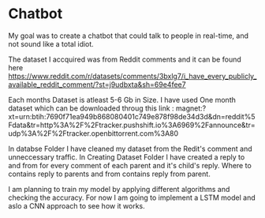 # Chatbot

My goal was to create a chatbot that could talk to people in real-time, and not sound like a total idiot.

The dataset I accquired was from Reddit comments and it can be found here
https://www.reddit.com/r/datasets/comments/3bxlg7/i_have_every_publicly_available_reddit_comment/?st=j9udbxta&sh=69e4fee7 

Each months Dataset is atleast 5-6 Gb in Size. I have used One month dataset which can be downloaded throug this link :
magnet:?xt=urn:btih:7690f71ea949b868080401c749e878f98de34d3d&dn=reddit%5Fdata&tr=http%3A%2F%2Ftracker.pushshift.io%3A6969%2Fannounce&tr=udp%3A%2F%2Ftracker.openbittorrent.com%3A80

In databse Folder I have cleaned my dataset from the Redit's comment and unneccessary traffic.
In Creating Dataset Folder I have created a reply to and from for every comment of each parent and it's child's reply.
Where to contains reply to parents and from contains reply from parent. 

I am planning to train my model by applying different algorithms and checking the accuracy. For now I am going to implement a LSTM model and aslo a CNN approach to see how it works. 
